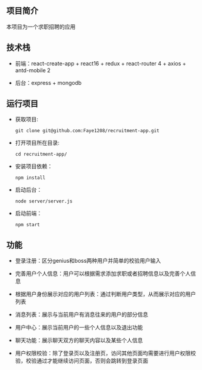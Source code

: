  ## 项目简介

   本项目为一个求职招聘的应用


 ## 技术栈

 + 前端：react-create-app + react16 + redux + react-router 4 + axios + antd-mobile 2

 + 后台：express + mongodb


 ## 运行项目

  + 获取项目:

        git clone git@github.com:Faye1208/recruitment-app.git

  + 打开项目所在目录:

        cd recruitment-app/

  + 安装项目依赖：

        npm install

  + 启动后台：

        node server/server.js

  + 启动前端：

        npm start



 ## 功能

  + 登录注册：区分genius和boss两种用户并简单的校验用户输入

  + 完善用户个人信息：用户可以根据需求添加求职或者招聘信息以及完善个人信息

  + 根据用户身份展示对应的用户列表：通过判断用户类型，从而展示对应的用户列表

  + 消息列表：展示与当前用户有消息往来的用户的部分信息

  + 用户中心：展示当前用户的一些个人信息以及退出功能

  + 聊天功能：展示聊天双方的聊天内容以及某些个人信息

  + 用户权限校验：除了登录页以及注册页，访问其他页面均需要进行用户权限校验，校验通过才能继续访问页面，否则会跳转到登录页面










